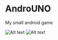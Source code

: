 # AndroUNO
My small android game

![Alt text](https://sun9-5.userapi.com/impg/qsEKxMNlaMpC858_WWCwN-ZuG-t9laMzTclPfg/OjfH_d3CbO4.jpg?size=749x421&quality=96&sign=15c7430a1d1230185fe0226ee4040ba1&type=album)
![Alt text](https://sun9-2.userapi.com/impg/xTQBwfsNWbMCujq0kU4BKtvWJp0UNRyLaaSmbA/_Q94OsD0PW0.jpg?size=1280x576&quality=96&sign=f94d386822c93c601f0427502381eb24&type=album)
